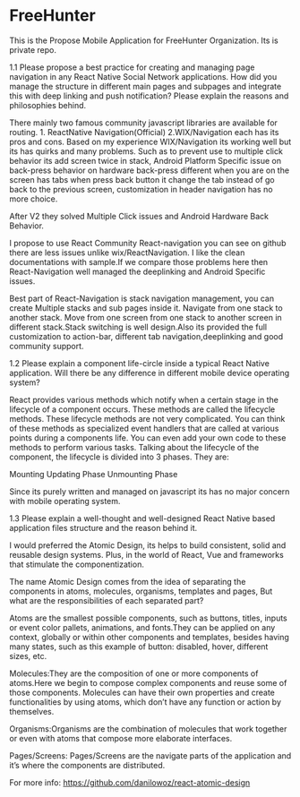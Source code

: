 # FreeHunter

This is the Propose Mobile Application for FreeHunter Organization. Its is private repo.

1.1 Please propose a best practice for creating and managing page navigation in any React Native Social Network applications.
How did you manage the structure in different main pages and subpages and integrate this with deep linking and push
notification? Please explain the reasons and philosophies behind.

There mainly two famous community javascript libraries are available for routing. 1. ReactNative Navigation(Official) 2.WIX/Navigation
each has its pros and cons. Based on my experience WIX/Navigation its working well but its has quirks and many problems.
Such as to prevent use to multiple click behavior its add screen twice in stack, Android Platform Specific issue on back-press
behavior on hardware back-press different when you are on the screen has tabs when press back button it change the tab instead of go back to
the previous screen, customization in header navigation has no more choice.

After V2 they solved Multiple Click issues and Android Hardware Back Behavior.

I propose to use React Community React-navigation you can see on github there are less issues unlike wix/ReactNavigation. I like the clean documentations with sample.If we compare those problems here then React-Navigation well managed the deeplinking and Android Specific issues.

Best part of React-Navigation is stack navigation management, you can create Multiple stacks and sub pages inside it. Navigate from one stack to another stack. Move from one screen from one stack to another screen in different stack.Stack switching is well design.Also its provided the full customization to action-bar, different tab navigation,deeplinking and good community support.

1.2 Please explain a component life-circle inside a typical React Native application. Will there be any difference in different
mobile device operating system?

React provides various methods which notify when a certain stage in the lifecycle of a component occurs. These methods are called the lifecycle methods. These lifecycle methods are not very complicated. You can think of these methods as specialized event handlers that are called at various points during a components life. You can even add your own code to these methods to perform various tasks. Talking about the lifecycle of the component, the lifecycle is divided into 3 phases. They are:

Mounting
Updating Phase
Unmounting Phase

Since its purely written and managed on javascript its has no major concern with mobile operating system.

1.3 Please explain a well-thought and well-designed React Native based application files structure and the reason behind it.

I would preferred the Atomic Design, its helps to build consistent, solid and reusable design systems. Plus, in the world of React, Vue and frameworks that stimulate the componentization.

The name Atomic Design comes from the idea of separating the components in atoms, molecules, organisms, templates and pages, But what are the responsibilities of each separated part?

Atoms are the smallest possible components, such as buttons, titles, inputs or event color pallets, animations, and fonts.They can be applied on any context, globally or within other components and templates, besides having many states, such as this example of button: disabled, hover, different sizes, etc.

Molecules:They are the composition of one or more components of atoms.Here we begin to compose complex components and reuse some of those components. Molecules can have their own properties and create functionalities by using atoms, which don’t have any function or action by themselves.

Organisms:Organisms are the combination of molecules that work together or even with atoms that compose more elaborate interfaces.

Pages/Screens: Pages/Screens are the navigate parts of the application and it’s where the components are distributed.

For more info: https://github.com/danilowoz/react-atomic-design
